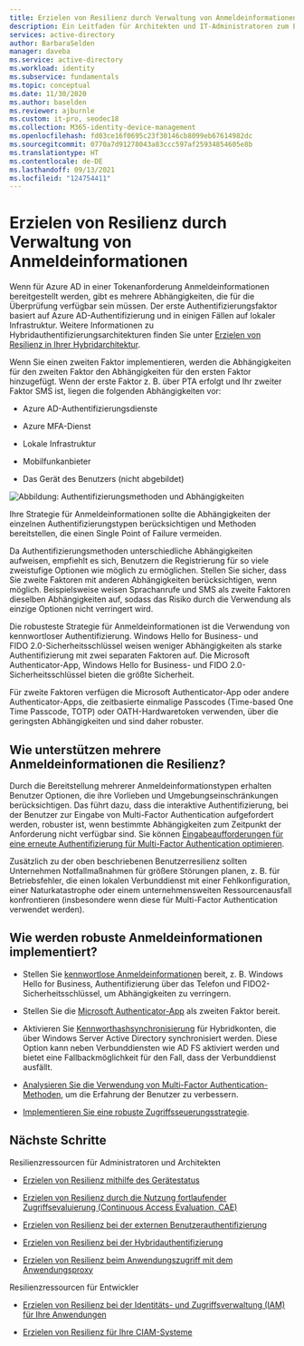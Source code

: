 ```yaml
---
title: Erzielen von Resilienz durch Verwaltung von Anmeldeinformationen in Azure Active Directory
description: Ein Leitfaden für Architekten und IT-Administratoren zum Erstellen einer robusten Anmeldeinformationenstrategie.
services: active-directory
author: BarbaraSelden
manager: daveba
ms.service: active-directory
ms.workload: identity
ms.subservice: fundamentals
ms.topic: conceptual
ms.date: 11/30/2020
ms.author: baselden
ms.reviewer: ajburnle
ms.custom: it-pro, seodec18
ms.collection: M365-identity-device-management
ms.openlocfilehash: fd03ce16f0695c23f30146cb8099eb67614982dc
ms.sourcegitcommit: 0770a7d91278043a83ccc597af25934854605e8b
ms.translationtype: HT
ms.contentlocale: de-DE
ms.lasthandoff: 09/13/2021
ms.locfileid: "124754411"
---
```

# <a name="build-resilience-with-credential-management"></a>Erzielen von Resilienz durch Verwaltung von Anmeldeinformationen

Wenn für Azure AD in einer Tokenanforderung Anmeldeinformationen bereitgestellt werden, gibt es mehrere Abhängigkeiten, die für die Überprüfung verfügbar sein müssen. Der erste Authentifizierungsfaktor basiert auf Azure AD-Authentifizierung und in einigen Fällen auf lokaler Infrastruktur. Weitere Informationen zu Hybridauthentifizierungsarchitekturen finden Sie unter [Erzielen von Resilienz in Ihrer Hybridarchitektur](resilience-in-hybrid.md). 

Wenn Sie einen zweiten Faktor implementieren, werden die Abhängigkeiten für den zweiten Faktor den Abhängigkeiten für den ersten Faktor hinzugefügt. Wenn der erste Faktor z. B. über PTA erfolgt und Ihr zweiter Faktor SMS ist, liegen die folgenden Abhängigkeiten vor:

* Azure AD-Authentifizierungsdienste

* Azure MFA-Dienst

* Lokale Infrastruktur

* Mobilfunkanbieter

* Das Gerät des Benutzers (nicht abgebildet)

 
![Abbildung: Authentifizierungsmethoden und Abhängigkeiten](./media/resilience-in-credentials/admin-resilience-credentials.png)

Ihre Strategie für Anmeldeinformationen sollte die Abhängigkeiten der einzelnen Authentifizierungstypen berücksichtigen und Methoden bereitstellen, die einen Single Point of Failure vermeiden. 

Da Authentifizierungsmethoden unterschiedliche Abhängigkeiten aufweisen, empfiehlt es sich, Benutzern die Registrierung für so viele zweistufige Optionen wie möglich zu ermöglichen. Stellen Sie sicher, dass Sie zweite Faktoren mit anderen Abhängigkeiten berücksichtigen, wenn möglich. Beispielsweise weisen Sprachanrufe und SMS als zweite Faktoren dieselben Abhängigkeiten auf, sodass das Risiko durch die Verwendung als einzige Optionen nicht verringert wird.

Die robusteste Strategie für Anmeldeinformationen ist die Verwendung von kennwortloser Authentifizierung. Windows Hello for Business- und FIDO 2.0-Sicherheitsschlüssel weisen weniger Abhängigkeiten als starke Authentifizierung mit zwei separaten Faktoren auf. Die Microsoft Authenticator-App, Windows Hello for Business- und FIDO 2.0-Sicherheitsschlüssel bieten die größte Sicherheit. 

Für zweite Faktoren verfügen die Microsoft Authenticator-App oder andere Authenticator-Apps, die zeitbasierte einmalige Passcodes (Time-based One Time Passcode, TOTP) oder OATH-Hardwaretoken verwenden, über die geringsten Abhängigkeiten und sind daher robuster.

## <a name="how-do-multiple-credentials-help-resilience"></a>Wie unterstützen mehrere Anmeldeinformationen die Resilienz?

Durch die Bereitstellung mehrerer Anmeldeinformationstypen erhalten Benutzer Optionen, die ihre Vorlieben und Umgebungseinschränkungen berücksichtigen. Das führt dazu, dass die interaktive Authentifizierung, bei der Benutzer zur Eingabe von Multi-Factor Authentication aufgefordert werden, robuster ist, wenn bestimmte Abhängigkeiten zum Zeitpunkt der Anforderung nicht verfügbar sind. Sie können [Eingabeaufforderungen für eine erneute Authentifizierung für Multi-Factor Authentication optimieren](../authentication/concepts-azure-multi-factor-authentication-prompts-session-lifetime.md).

Zusätzlich zu der oben beschriebenen Benutzerresilienz sollten Unternehmen Notfallmaßnahmen für größere Störungen planen, z. B. für Betriebsfehler, die einen lokalen Verbunddienst mit einer Fehlkonfiguration, einer Naturkatastrophe oder einem unternehmensweiten Ressourcenausfall konfrontieren (insbesondere wenn diese für Multi-Factor Authentication verwendet werden). 

## <a name="how-do-i-implement-resilient-credentials"></a>Wie werden robuste Anmeldeinformationen implementiert?

* Stellen Sie [kennwortlose Anmeldeinformationen](../authentication/howto-authentication-passwordless-deployment.md) bereit, z. B. Windows Hello for Business, Authentifizierung über das Telefon und FIDO2-Sicherheitsschlüssel, um Abhängigkeiten zu verringern.

* Stellen Sie die [Microsoft Authenticator-App](https://support.microsoft.com/account-billing/how-to-use-the-microsoft-authenticator-app-9783c865-0308-42fb-a519-8cf666fe0acc) als zweiten Faktor bereit.

* Aktivieren Sie [Kennworthashsynchronisierung](../hybrid/whatis-phs.md) für Hybridkonten, die über Windows Server Active Directory synchronisiert werden. Diese Option kann neben Verbunddiensten wie AD FS aktiviert werden und bietet eine Fallbackmöglichkeit für den Fall, dass der Verbunddienst ausfällt.

* [Analysieren Sie die Verwendung von Multi-Factor Authentication-Methoden](/samples/azure-samples/azure-mfa-authentication-method-analysis/azure-mfa-authentication-method-analysis/), um die Erfahrung der Benutzer zu verbessern.

* [Implementieren Sie eine robuste Zugriffsseuerungsstrategie](../authentication/concept-resilient-controls.md).

## <a name="next-steps"></a>Nächste Schritte
Resilienzressourcen für Administratoren und Architekten
 
* [Erzielen von Resilienz mithilfe des Gerätestatus](resilience-with-device-states.md)

* [Erzielen von Resilienz durch die Nutzung fortlaufender Zugriffsevaluierung (Continuous Access Evaluation, CAE)](resilience-with-continuous-access-evaluation.md)

* [Erzielen von Resilienz bei der externen Benutzerauthentifizierung](resilience-b2b-authentication.md)

* [Erzielen von Resilienz bei der Hybridauthentifizierung](resilience-in-hybrid.md)

* [Erzielen von Resilienz beim Anwendungszugriff mit dem Anwendungsproxy](resilience-on-premises-access.md)

Resilienzressourcen für Entwickler

* [Erzielen von Resilienz bei der Identitäts- und Zugriffsverwaltung (IAM) für Ihre Anwendungen](resilience-app-development-overview.md)

* [Erzielen von Resilienz für Ihre CIAM-Systeme](resilience-b2c.md)